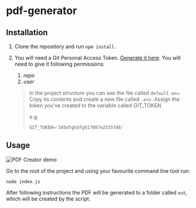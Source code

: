 # pdf-generator

## Installation

1. Clone the repository and run `npm install`.
2. You will need a Git Personal Access Token. [Generate it here]('https://github.com/settings/tokens'). You will need to give it following permissions:

   1. _repo_
   2. _user_

   > In the project structure you can see the file called `default.env`. Copy its contents and create a new file called `.env`. Assign the token you've created to the variable called GIT_TOKEN
   >
   > e.g.
   >
   > `GIT_TOKEN='345dfghdfgh17087e2535f86'`

## Usage

![PDF Creator demo](demo/demo.gif)

Go to the root of the project and using your favourite command line tool run:

`node index.js`

After following instructions the PDF will be generated to a folder called `out`, which will be created by the script.
